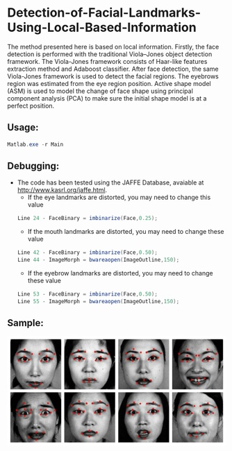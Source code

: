 # Detection-of-Facial-Landmarks-Using-Local-Based-Information
The method presented here is based on local information. Firstly, the face detection is performed with the traditional Viola–Jones object detection framework. The Viola-Jones framework consists of Haar-like features extraction method and Adaboost classifier. After face detection, the same Viola-Jones framework is used to detect the facial regions. The eyebrows region was estimated from the eye region position.
Active shape model (ASM) is used to model the change of face shape using principal component analysis (PCA) to make sure the initial shape model is at a perfect position.

## Usage:
```cs
Matlab.exe -r Main
```

## Debugging:
* The code has been tested using the JAFFE Database, avaiable at http://www.kasrl.org/jaffe.html.
  * If the eye landmarks are distorted, you may need to change this value
  ```cs
  Line 24 - FaceBinary = imbinarize(Face,0.25);
  ```
  * If the mouth landmarks are distorted, you may need to change these value
  ```cs
  Line 42 - FaceBinary = imbinarize(Face,0.50);
  Line 44 - ImageMorph = bwareaopen(ImageOutline,150);
  ```
  * If the eyebrow landmarks are distorted, you may need to change these value
  ```cs
  Line 53 - FaceBinary = imbinarize(Face,0.50);
  Line 55 - ImageMorph = bwareaopen(ImageOutline,150);
  ```

## Sample:
![.](https://github.com/lycanthrope10100/Detection-of-Facial-Landmarks-Using-Local-Based-Information/blob/master/Image.jpg)

